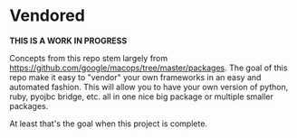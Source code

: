 Vendored
===

**THIS IS A WORK IN PROGRESS**

Concepts from this repo stem largely from https://github.com/google/macops/tree/master/packages. The goal of this repo make it easy to "vendor" your own frameworks in an easy and automated fashion. This will allow you to have your own version of python, ruby, pyojbc bridge, etc. all in one nice big package or multiple smaller packages.

At least that's the goal when this project is complete.
